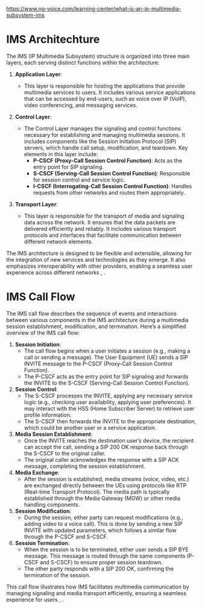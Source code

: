 
https://www.ng-voice.com/learning-center/what-is-an-ip-multimedia-subsystem-ims
# IMS Architechture
The IMS (IP Multimedia Subsystem) structure is organized into three main layers, each serving distinct functions within the architecture:

1. **Application Layer**:
    
    - This layer is responsible for hosting the applications that provide multimedia services to users. It includes various service applications that can be accessed by end-users, such as voice over IP (VoIP), video conferencing, and messaging services.
2. **Control Layer**:
    
    - The Control Layer manages the signaling and control functions necessary for establishing and managing multimedia sessions. It includes components like the Session Initiation Protocol (SIP) servers, which handle call setup, modification, and teardown. Key elements in this layer include:
        - **P-CSCF (Proxy-Call Session Control Function)**: Acts as the entry point for SIP signaling.
        - **S-CSCF (Serving-Call Session Control Function)**: Responsible for session control and service logic.
        - **I-CSCF (Interrogating-Call Session Control Function)**: Handles requests from other networks and routes them appropriately.
3. **Transport Layer**:
    
    - This layer is responsible for the transport of media and signaling data across the network. It ensures that the data packets are delivered efficiently and reliably. It includes various transport protocols and interfaces that facilitate communication between different network elements.

The IMS architecture is designed to be flexible and extensible, allowing for the integration of new services and technologies as they emerge. It also emphasizes interoperability with other providers, enabling a seamless user experience across different networks , .

# IMS Call Flow
The IMS call flow describes the sequence of events and interactions between various components in the IMS architecture during a multimedia session establishment, modification, and termination. Here’s a simplified overview of the IMS call flow:

1. **Session Initiation**:
    - The call flow begins when a user initiates a session (e.g., making a call or sending a message). The User Equipment (UE) sends a SIP INVITE message to the P-CSCF (Proxy-Call Session Control Function).
    - The P-CSCF acts as the entry point for SIP signaling and forwards the INVITE to the S-CSCF (Serving-Call Session Control Function).
2. **Session Control**:
    - The S-CSCF processes the INVITE, applying any necessary service logic (e.g., checking user availability, applying user preferences). It may interact with the HSS (Home Subscriber Server) to retrieve user profile information.
    - The S-CSCF then forwards the INVITE to the appropriate destination, which could be another user or a service application.
3. **Media Session Establishment**:
    - Once the INVITE reaches the destination user’s device, the recipient can accept the call, sending a SIP 200 OK response back through the S-CSCF to the original caller.
    - The original caller acknowledges the response with a SIP ACK message, completing the session establishment.
4. **Media Exchange**:
    - After the session is established, media streams (voice, video, etc.) are exchanged directly between the UEs using protocols like RTP (Real-time Transport Protocol). The media path is typically established through the Media Gateway (MGW) or other media handling components.
5. **Session Modification**:
    - During the session, either party can request modifications (e.g., adding video to a voice call). This is done by sending a new SIP INVITE with updated parameters, which follows a similar flow through the P-CSCF and S-CSCF.
6. **Session Termination**:
    - When the session is to be terminated, either user sends a SIP BYE message. This message is routed through the same components (P-CSCF and S-CSCF) to ensure proper session teardown.
    - The other party responds with a SIP 200 OK, confirming the termination of the session.

This call flow illustrates how IMS facilitates multimedia communication by managing signaling and media transport efficiently, ensuring a seamless experience for users , .